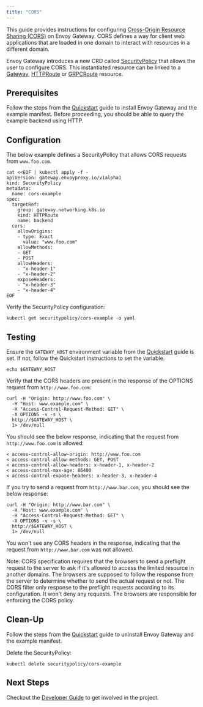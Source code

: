 ```yaml
---
title: "CORS"
---
```


This guide provides instructions for configuring [Cross-Origin Resource Sharing (CORS)][cors] on Envoy Gateway.
CORS defines a way for client web applications that are loaded in one domain to interact with resources in a different
domain.

Envoy Gateway introduces a new CRD called [SecurityPolicy][SecurityPolicy] that allows the user to configure CORS.
This instantiated resource can be linked to a [Gateway][Gateway], [HTTPRoute][HTTPRoute] or [GRPCRoute][GRPCRoute] resource.

## Prerequisites

Follow the steps from the [Quickstart](../quickstart) guide to install Envoy Gateway and the example manifest.
Before proceeding, you should be able to query the example backend using HTTP.

## Configuration

The below example defines a SecurityPolicy that allows CORS requests from `www.foo.com`.

```shell
cat <<EOF | kubectl apply -f -
apiVersion: gateway.envoyproxy.io/v1alpha1
kind: SecurityPolicy
metadata:
  name: cors-example
spec:
  targetRef:
    group: gateway.networking.k8s.io
    kind: HTTPRoute
    name: backend
  cors:
    allowOrigins:
    - type: Exact
      value: "www.foo.com"
    allowMethods:
    - GET
    - POST
    allowHeaders:
    - "x-header-1"
    - "x-header-2"
    exposeHeaders:
    - "x-header-3"
    - "x-header-4"
EOF
```

Verify the SecurityPolicy configuration:

```shell
kubectl get securitypolicy/cors-example -o yaml
```

## Testing

Ensure the `GATEWAY_HOST` environment variable from the [Quickstart](../quickstart) guide is set. If not, follow the
Quickstart instructions to set the variable.

```shell
echo $GATEWAY_HOST
```

Verify that the CORS headers are present in the response of the OPTIONS request from `http://www.foo.com`:

```shell
curl -H "Origin: http://www.foo.com" \
  -H "Host: www.example.com" \
  -H "Access-Control-Request-Method: GET" \
  -X OPTIONS -v -s \
  http://$GATEWAY_HOST \
  1> /dev/null
```

You should see the below response, indicating that the request from `http://www.foo.com` is allowed:

```shell
< access-control-allow-origin: http://www.foo.com
< access-control-allow-methods: GET, POST
< access-control-allow-headers: x-header-1, x-header-2
< access-control-max-age: 86400
< access-control-expose-headers: x-header-3, x-header-4
```

If you try to send a request from `http://www.bar.com`, you should see the below response:

```shell
curl -H "Origin: http://www.bar.com" \
  -H "Host: www.example.com" \
  -H "Access-Control-Request-Method: GET" \
  -X OPTIONS -v -s \
  http://$GATEWAY_HOST \
  1> /dev/null
```

You won't see any CORS headers in the response, indicating that the request from `http://www.bar.com` was not allowed.

Note: CORS specification requires that the browsers to send a preflight request to the server to ask if it's allowed
to access the limited resource in another domains. The browsers are supposed to follow the response from the server to
determine whether to send the actual request or not. The CORS filter only response to the preflight requests according to
its configuration. It won't deny any requests. The browsers are responsible for enforcing the CORS policy.


## Clean-Up

Follow the steps from the [Quickstart](../quickstart) guide to uninstall Envoy Gateway and the example manifest.

Delete the SecurityPolicy:

```shell
kubectl delete securitypolicy/cors-example
```

## Next Steps

Checkout the [Developer Guide](../../contributions/develop/) to get involved in the project.

[SecurityPolicy]: https://gateway.envoyproxy.io/v0.6.0/design/security-policy
[cors]: https://developer.mozilla.org/en-US/docs/Web/HTTP/CORS
[Gateway]: https://gateway-api.sigs.k8s.io/api-types/gateway
[HTTPRoute]: https://gateway-api.sigs.k8s.io/api-types/httproute
[GRPCRoute]: https://gateway-api.sigs.k8s.io/api-types/grpcroute

